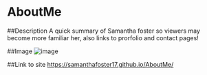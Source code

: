 # AboutMe
##Description
A quick summary of Samantha foster so viewers may become more familiar her, also links to prorfolio and contact pages!

##Image
![image](https://user-images.githubusercontent.com/68489432/96321876-fa3a0a80-0fe4-11eb-9245-fec9e40d527a.png)

##Link to site
https://samanthafoster17.github.io/AboutMe/
